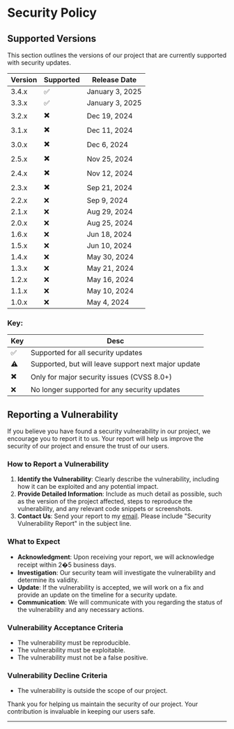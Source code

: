 # Security Policy

## Supported Versions

This section outlines the versions of our project that are currently supported with security updates.

| Version | Supported | Release Date    |
|---------|-----------|-----------------|
| 3.4.x   | ✅         | January 3, 2025 |
| 3.3.x   | ✅         | January 3, 2025 |
| 3.2.x   | ✖️        | Dec 19, 2024    |
| 3.1.x   | ✖️        | Dec 11, 2024    |
| 3.0.x   | ✖️        | Dec 6, 2024     |
| 2.5.x   | ✖️        | Nov 25, 2024    |
| 2.4.x   | ✖️        | Nov 12, 2024    |
| 2.3.x   | ✖️        | Sep 21, 2024    |
| 2.2.x   | ❌         | Sep 9, 2024     |
| 2.1.x   | ❌         | Aug 29, 2024    |
| 2.0.x   | ❌         | Aug 25, 2024    |
| 1.6.x   | ❌         | Jun 18, 2024    |
| 1.5.x   | ❌         | Jun 10, 2024    |
| 1.4.x   | ❌         | May 30, 2024    |
| 1.3.x   | ❌         | May 21, 2024    |
| 1.2.x   | ❌         | May 16, 2024    |
| 1.1.x   | ❌         | May 10, 2024    |
| 1.0.x   | ❌         | May 4, 2024     |


### Key:

| Key | Desc                                                |
|-----|-----------------------------------------------------|
| ✅   | Supported for all security updates                  |
| ⚠️  | Supported, but will leave support next major update |
| ✖️  | Only for major security issues (CVSS 8.0+)          |
| ❌   | No longer supported for any security updates        |

## Reporting a Vulnerability

If you believe you have found a security vulnerability in our project, we encourage you to report it to us. Your report
will help us improve the security of our project and ensure the trust of our users.

### How to Report a Vulnerability

1. **Identify the Vulnerability**: Clearly describe the vulnerability, including how it can be exploited and any
   potential impact.
2. **Provide Detailed Information**: Include as much detail as possible, such as the version of the project affected,
   steps to reproduce the vulnerability, and any relevant code snippets or screenshots.
3. **Contact Us**: Send your report to my [email](mailto:Nirt_12023@outlook.com). Please include "Security Vulnerability
   Report" in the subject line.

### What to Expect

- **Acknowledgment**: Upon receiving your report, we will acknowledge receipt within 2�5 business days.
- **Investigation**: Our security team will investigate the vulnerability and determine its validity.
- **Update**: If the vulnerability is accepted, we will work on a fix and provide an update on the timeline for a
  security update.
- **Communication**: We will communicate with you regarding the status of the vulnerability and any necessary actions.

### Vulnerability Acceptance Criteria

- The vulnerability must be reproducible.
- The vulnerability must be exploitable.
- The vulnerability must not be a false positive.

### Vulnerability Decline Criteria

- The vulnerability is outside the scope of our project.

Thank you for helping us maintain the security of our project. Your contribution is invaluable in keeping our users
safe.

---
